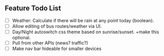 ## Feature Todo List

- [ ] Weather: Calculate if there will be rain at any point today (boolean).
- [ ] Allow editing of bus routes/weather via UI.
- [ ] Day/Night autoswitch css theme based on sunrise/sunset. +make this optional.
- [ ] Pull from other APIs (news? traffic?)
- [ ] Make nav bar hideable for smaller devices
